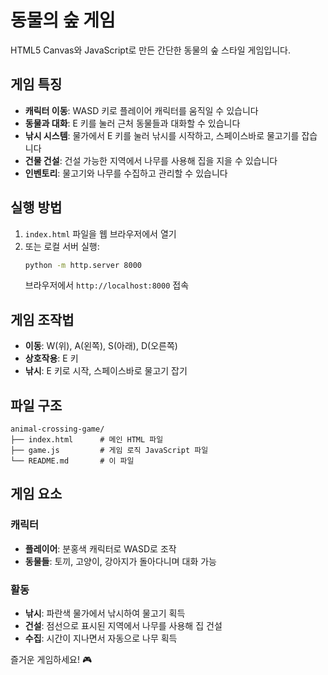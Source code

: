 # 동물의 숲 게임

HTML5 Canvas와 JavaScript로 만든 간단한 동물의 숲 스타일 게임입니다.

## 게임 특징

- **캐릭터 이동**: WASD 키로 플레이어 캐릭터를 움직일 수 있습니다
- **동물과 대화**: E 키를 눌러 근처 동물들과 대화할 수 있습니다
- **낚시 시스템**: 물가에서 E 키를 눌러 낚시를 시작하고, 스페이스바로 물고기를 잡습니다
- **건물 건설**: 건설 가능한 지역에서 나무를 사용해 집을 지을 수 있습니다
- **인벤토리**: 물고기와 나무를 수집하고 관리할 수 있습니다

## 실행 방법

1. `index.html` 파일을 웹 브라우저에서 열기
2. 또는 로컬 서버 실행:
   ```bash
   python -m http.server 8000
   ```
   브라우저에서 `http://localhost:8000` 접속

## 게임 조작법

- **이동**: W(위), A(왼쪽), S(아래), D(오른쪽)
- **상호작용**: E 키
- **낚시**: E 키로 시작, 스페이스바로 물고기 잡기

## 파일 구조

```
animal-crossing-game/
├── index.html      # 메인 HTML 파일
├── game.js         # 게임 로직 JavaScript 파일
└── README.md       # 이 파일
```

## 게임 요소

### 캐릭터
- **플레이어**: 분홍색 캐릭터로 WASD로 조작
- **동물들**: 토끼, 고양이, 강아지가 돌아다니며 대화 가능

### 활동
- **낚시**: 파란색 물가에서 낚시하여 물고기 획득
- **건설**: 점선으로 표시된 지역에서 나무를 사용해 집 건설
- **수집**: 시간이 지나면서 자동으로 나무 획득

즐거운 게임하세요! 🎮